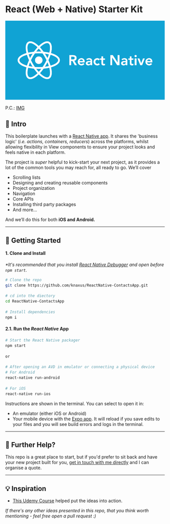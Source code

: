 # React (Web + Native) Starter Kit

![reactnative](./public/reactnative.png)

P.C.: [IMG](https://www.jameelmukadam.com/blog/simple-react-native-setup-guide-for-mac)

## 👋 Intro

This boilerplate launches with a [React Native app](https://facebook.github.io/react-native/). It shares the 'business logic' (_i.e. actions, containers, reducers_) across the platforms, whilst allowing flexibility in View components to ensure your project looks and feels native in each platform.

The project is _super_ helpful to kick-start your next project, as it provides a lot of the common tools you may reach for, all ready to go.  We’ll cover

- Scrolling lists
- Designing and creating reusable components
- Project organization
- Navigation
- Core APIs
- Installing third party packages
- And more…

And we’ll do this for both **iOS and Android.**

---

## 🚀 Getting Started

#### 1. Clone and Install

_*It's recommended that you install [React Native Debugger](https://github.com/jhen0409/react-native-debugger/releases) and open before `npm start`._

```bash
# Clone the repo
git clone https://github.com/knaxus/ReactNative-ContactsApp.git

# cd into the diectory
cd ReactNative-ContactsApp

# Install dependencies
npm i
```

#### 2.1. Run the _React Native_ App

```bash
# Start the React Native packager
npm start

or

# After opening an AVD in emulator or connecting a physical device
# For Android 
react-native run-android

# For iOS
react-native run-ios
```

Instructions are shown in the terminal. You can select to open it in:

- An emulator (either iOS or Android)
- Your mobile device with the [Expo app](https://expo.io/). It will reload if you save edits to your files and you will see build errors and logs in the terminal.

---

## 👊 Further Help?

This repo is a great place to start, but if you'd prefer to sit back and have your new project built for you, [get in touch with me directly](mailto:geekankit318@gmail.com) and I can organise a quote.

---

## 💡 Inspiration

- [This Udemy Course](https://www.udemy.com/create-your-first-react-native-app/) helped put the ideas into action.

_If there's any other ideas presented in this repo, that you think worth mentioning - feel free open a pull request :)_
